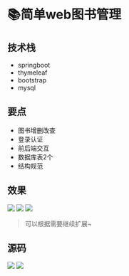 # 📚简单web图书管理

<MyGlobalComponent />

## 技术栈
- springboot
- thymeleaf
- bootstrap
- mysql

## 要点
- 图书增删改查
- 登录认证
- 前后端交互
- 数据库表2个
- 结构规范

## 效果
![](http://cdn.qiniu.liyansheng.top/img/20240609183501.png)
![](http://cdn.qiniu.liyansheng.top/img/20240609183531.png)
![](http://cdn.qiniu.liyansheng.top/img/20240609183617.png)

> 可以根据需要继续扩展~
## 源码
![](http://cdn.qiniu.liyansheng.top/img/2993badf87150e4734bcdff74fe29588.png)
![](http://cdn.qiniu.liyansheng.top/img/20240609184553.png)